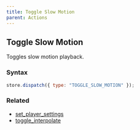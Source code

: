 ```yaml
---
title: Toggle Slow Motion
parent: Actions
---
```


## Toggle Slow Motion

Toggles slow motion playback.

### Syntax

```js
store.dispatch({ type: "TOGGLE_SLOW_MOTION" });
```

### Related

- [set_player_settings](./set_player_settings.md)
- [toggle_interpolate](./toggle_interpolate.md)

